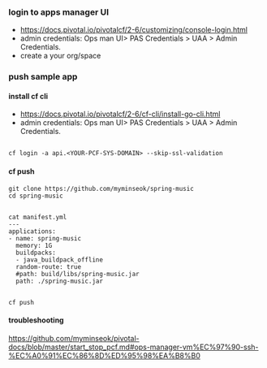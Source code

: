 

### login to apps manager UI
- https://docs.pivotal.io/pivotalcf/2-6/customizing/console-login.html
- admin credentials: Ops man UI>  PAS Credentials > UAA > Admin Credentials.
- create a your org/space

### push sample app
#### install cf cli
- https://docs.pivotal.io/pivotalcf/2-6/cf-cli/install-go-cli.html
- admin credentials: Ops man UI>  PAS Credentials > UAA > Admin Credentials.
```

cf login -a api.<YOUR-PCF-SYS-DOMAIN> --skip-ssl-validation

```
#### cf push
```
git clone https://github.com/myminseok/spring-music
cd spring-music


cat manifest.yml
---
applications:
- name: spring-music
  memory: 1G
  buildpacks: 
  - java_buildpack_offline
  random-route: true
  #path: build/libs/spring-music.jar
  path: ./spring-music.jar


cf push
```


#### troubleshooting
https://github.com/myminseok/pivotal-docs/blob/master/start_stop_pcf.md#ops-manager-vm%EC%97%90-ssh-%EC%A0%91%EC%86%8D%ED%95%98%EA%B8%B0


